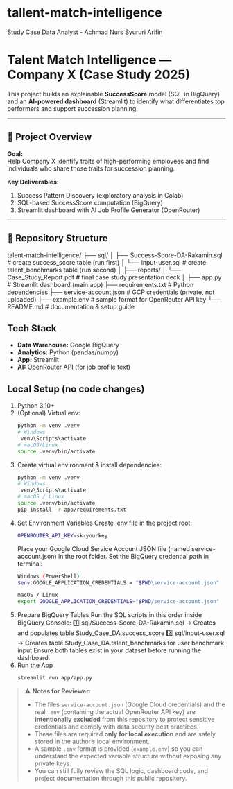# tallent-match-intelligence
Study Case Data Analyst - Achmad Nurs Syururi Arifin

# Talent Match Intelligence — Company X (Case Study 2025)

This project builds an explainable **SuccessScore** model (SQL in BigQuery) and an **AI-powered dashboard** (Streamlit) to identify what differentiates top performers and support succession planning.

---

## 🚀 Project Overview

**Goal:**  
Help Company X identify traits of high-performing employees and find individuals who share those traits for succession planning.

**Key Deliverables:**
1. Success Pattern Discovery (exploratory analysis in Colab)
2. SQL-based SuccessScore computation (BigQuery)
3. Streamlit dashboard with AI Job Profile Generator (OpenRouter)

---

## 🧩 Repository Structure
talent-match-intelligence/
├── sql/
│   ├── Success-Score-DA-Rakamin.sql      # create success_score table (run first)
│   └── input-user.sql                    # create talent_benchmarks table (run second)
│
├── reports/
│   └── Case_Study_Report.pdf             # final case study presentation deck
│
├── app.py                                # Streamlit dashboard (main app)
├── requirements.txt                      # Python dependencies
├── service-account.json                  # GCP credentials (private, not uploaded)
├── example.env                           # sample format for OpenRouter API key
└── README.md                             # documentation & setup guide

## Tech Stack
- **Data Warehouse:** Google BigQuery
- **Analytics:** Python (pandas/numpy)
- **App:** Streamlit
- **AI:** OpenRouter API (for job profile text)

## Local Setup (no code changes)
1. Python 3.10+  
2. (Optional) Virtual env:
   ```bash
   python -m venv .venv
   # Windows
   .venv\Scripts\activate
   # macOS/Linux
   source .venv/bin/activate
3. Create virtual environment & install dependencies:
   ```bash
   python -m venv .venv
   # Windows
   .venv\Scripts\activate
   # macOS / Linux
   source .venv/bin/activate
   pip install -r app/requirements.txt
4. Set Environment Variables
   Create .env file in the project root:
   ```bash
   OPENROUTER_API_KEY=sk-yourkey
   ```
   Place your Google Cloud Service Account JSON file (named service-account.json) in the root folder.
   Set the BigQuery credential path in terminal:
   ```bash
   Windows (PowerShell)
   $env:GOOGLE_APPLICATION_CREDENTIALS = "$PWD\service-account.json"

   macOS / Linux
   export GOOGLE_APPLICATION_CREDENTIALS="$PWD/service-account.json"
   ```
5. Prepare BigQuery Tables
   Run the SQL scripts in this order inside BigQuery Console:
   1️⃣ sql/Success-Score-DA-Rakamin.sql
   → Creates and populates table Study_Case_DA.success_score
   2️⃣ sql/input-user.sql
   → Creates table Study_Case_DA.talent_benchmarks for user benchmark input
   Ensure both tables exist in your dataset before running the dashboard.
6. Run the App
   ```bash
   streamlit run app/app.py
   ```

> ⚠️ **Notes for Reviewer:**  
> - The files `service-account.json` (Google Cloud credentials) and the real `.env` (containing the actual OpenRouter API key) are **intentionally excluded** from this repository to protect sensitive credentials and comply with data security best practices.  
> - These files are required **only for local execution** and are safely stored in the author’s local environment.  
> - A sample `.env` format is provided (`example.env`) so you can understand the expected variable structure without exposing any private keys.
> - You can still fully review the SQL logic, dashboard code, and project documentation through this public repository.
